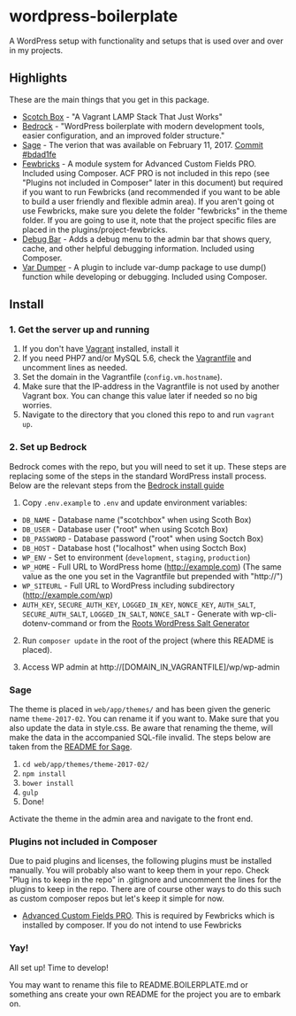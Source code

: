 # wordpress-boilerplate
A WordPress setup with functionality and setups that is used over and over in my projects.

## Highlights
These are the main things that you get in this package.

- [Scotch Box](https://box.scotch.io/) - "A Vagrant LAMP Stack That Just Works"
- [Bedrock](https://roots.io/bedrock/) - "WordPress boilerplate with modern development tools, easier configuration, and an improved folder structure."
- [Sage](https://github.com/roots/sage) - The verion that was available on February 11, 2017. [Commit #bdad1fe](https://github.com/roots/sage/tree/bdad1fe3b19376919d80b8f001cf2f5c654fc19e)
- [Fewbricks](https://github.com/folbert/fewbricks) - A module system for Advanced Custom Fields PRO. Included using Composer. ACF PRO is not included in this repo (see "Plugins not included in Composer" later in this document) but required if you want to run Fewbricks (and recommended if you want to be able to build a user friendly and flexible admin area). If you aren't going ot use Fewbricks, make sure you delete the folder "fewbricks" in the theme folder. If you are going to use it, note that the project specific files are placed in the plugins/project-fewbricks.
- [Debug Bar](https://wordpress.org/plugins/debug-bar/) - Adds a debug menu to the admin bar that shows query, cache, and other helpful debugging information. Included using Composer.
- [Var Dumper](https://wordpress.org/plugins/var-dumper/) - A plugin to include var-dump package to use dump() function while developing or debugging. Included using Composer.

## Install

### 1. Get the server up and running
1. If you don't have [Vagrant](https://www.vagrantup.com/) installed, install it
2. If you need PHP7 and/or MySQL 5.6, check the [Vagrantfile](Vagrantfile) and uncomment lines as needed.
3. Set the domain in the Vagrantfile (`config.vm.hostname`).
4. Make sure that the IP-address in the Vagrantfile is not used by another Vagrant box. You can change this value later if needed so no big worries. 
5. Navigate to the directory that you cloned this repo to and run `vagrant up`.

### 2. Set up Bedrock
Bedrock comes with the repo, but you will need to set it up. These steps are replacing some of the steps in the standard WordPress install process. Below are the relevant steps from the [Bedrock install guide](https://roots.io/bedrock/docs/installing-bedrock/)

1. Copy `.env.example` to `.env` and update environment variables:
- `DB_NAME` - Database name ("scotchbox" when using Scoth Box)
- `DB_USER` - Database user ("root" when using Scotch Box)
- `DB_PASSWORD` - Database password ("root" when using Soctch Box)
- `DB_HOST` - Database host ("localhost" when using Soctch Box)
- `WP_ENV` - Set to environment (`development`, `staging`, `production`)
- `WP_HOME` - Full URL to WordPress home (http://example.com) (The same value as the one you set in the Vagrantfile but prepended with "http://")
- `WP_SITEURL` - Full URL to WordPress including subdirectory (http://example.com/wp)
- `AUTH_KEY`, `SECURE_AUTH_KEY`, `LOGGED_IN_KEY`, `NONCE_KEY`, `AUTH_SALT`, `SECURE_AUTH_SALT`, `LOGGED_IN_SALT`, `NONCE_SALT` - Generate with wp-cli-dotenv-command or from the [Roots WordPress Salt Generator](https://roots.io/salts.html)

2. Run `composer update` in the root of the project (where this README is placed).

3. Access WP admin at http://[DOMAIN_IN_VAGRANTFILE]/wp/wp-admin

### Sage
The theme is placed in `web/app/themes/` and has been given the generic name `theme-2017-02`. You can rename it if you want to. Make sure that you also update the data in style.css. Be aware that renaming the theme, will make the data in the accompanied SQL-file invalid. The steps below are taken from the [README for Sage](web/app/themes/theme-2017-02/README.SAGE.md).
 
1. `cd web/app/themes/theme-2017-02/`
2. `npm install`
3. `bower install`
4. `gulp`
5. Done!

Activate the theme in the admin area and navigate to the front end.

### Plugins not included in Composer
Due to paid plugins and licenses, the following plugins must be installed manually. You will probably also want to keep them in your repo. Check "Plug ins to keep in the repo" in .gitignore and uncomment the lines for the plugins to keep in the repo. There are of course other ways to do this such as custom composer repos but let's keep it simple for now.

- [Advanced Custom Fields PRO](https://www.advancedcustomfields.com/). This is required by Fewbricks which is installed by composer. If you do not intend to use Fewbricks

### Yay!
All set up! Time to develop!

You may want to rename this file to README.BOILERPLATE.md or something ans create your own README for the project you are to embark on.
